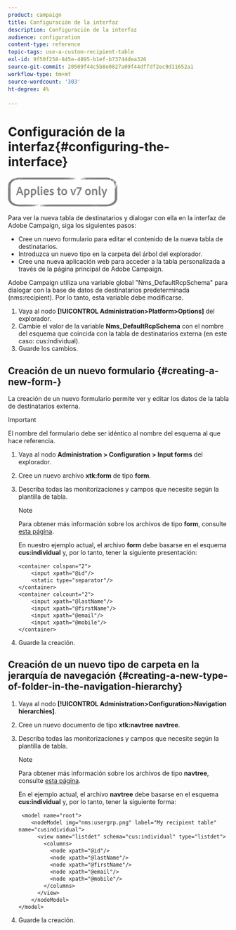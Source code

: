 ```yaml
---
product: campaign
title: Configuración de la interfaz
description: Configuración de la interfaz
audience: configuration
content-type: reference
topic-tags: use-a-custom-recipient-table
exl-id: 9f50f258-845e-4895-b1ef-b73744dea326
source-git-commit: 20509f44c5b8e0827a09f44dffdf2ec9d11652a1
workflow-type: tm+mt
source-wordcount: '303'
ht-degree: 4%

---
```


# Configuración de la interfaz{#configuring-the-interface}

![](../../assets/v7-only.svg)

Para ver la nueva tabla de destinatarios y dialogar con ella en la interfaz de Adobe Campaign, siga los siguientes pasos:

* Cree un nuevo formulario para editar el contenido de la nueva tabla de destinatarios.
* Introduzca un nuevo tipo en la carpeta del árbol del explorador.
* Cree una nueva aplicación web para acceder a la tabla personalizada a través de la página principal de Adobe Campaign.

Adobe Campaign utiliza una variable global &quot;Nms_DefaultRcpSchema&quot; para dialogar con la base de datos de destinatarios predeterminada (nms:recipient). Por lo tanto, esta variable debe modificarse.

1. Vaya al nodo **[!UICONTROL Administration>Platform>Options]** del explorador.
1. Cambie el valor de la variable **Nms_DefaultRcpSchema** con el nombre del esquema que coincida con la tabla de destinatarios externa (en este caso: cus:individual).
1. Guarde los cambios.

## Creación de un nuevo formulario {#creating-a-new-form-}

La creación de un nuevo formulario permite ver y editar los datos de la tabla de destinatarios externa.

>[!IMPORTANT]
>
>El nombre del formulario debe ser idéntico al nombre del esquema al que hace referencia.

1. Vaya al nodo **Administration > Configuration > Input forms** del explorador.
1. Cree un nuevo archivo **xtk:form** de tipo **form**.
1. Describa todas las monitorizaciones y campos que necesite según la plantilla de tabla.

   >[!NOTE]
   >
   >Para obtener más información sobre los archivos de tipo **form**, consulte [esta página](../../configuration/using/identifying-a-form.md).

   En nuestro ejemplo actual, el archivo **form** debe basarse en el esquema **cus:individual** y, por lo tanto, tener la siguiente presentación:

   ```
   <container colspan="2">
       <input xpath="@id"/>
       <static type="separator"/>
   </container>
   <container colcount="2">
       <input xpath="@lastName"/>
       <input xpath="@firstName"/>
       <input xpath="@email"/>
       <input xpath="@mobile"/>
   </container> 
   ```

1. Guarde la creación.

## Creación de un nuevo tipo de carpeta en la jerarquía de navegación {#creating-a-new-type-of-folder-in-the-navigation-hierarchy}

1. Vaya al nodo **[!UICONTROL Administration>Configuration>Navigation hierarchies]**.
1. Cree un nuevo documento de tipo **xtk:navtree** **navtree**.
1. Describa todas las monitorizaciones y campos que necesite según la plantilla de tabla.

   >[!NOTE]
   >
   >Para obtener más información sobre los archivos de tipo **navtree**, consulte [esta página](../../platform/using/adobe-campaign-explorer.md#about-navigation-hierarchy).

   En el ejemplo actual, el archivo **navtree** debe basarse en el esquema **cus:individual** y, por lo tanto, tener la siguiente forma:

   ```
    <model name="root">
       <nodeModel img="nms:usergrp.png" label="My recipient table" name="cusindividual">
         <view name="listdet" schema="cus:individual" type="listdet">
           <columns>
             <node xpath="@id"/>
             <node xpath="@lastName"/>
             <node xpath="@firstName"/>
             <node xpath="@email"/>
             <node xpath="@mobile"/>
           </columns>
         </view>
       </nodeModel>
   </model>
   ```

1. Guarde la creación.
